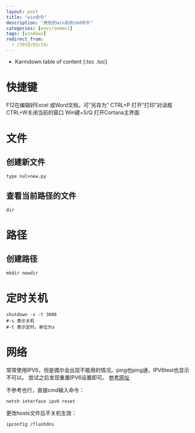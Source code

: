```yaml
---
layout: post
title: "win命令"
description: "用到的win系统cmd命令"
categories: [environment]
tags: [windows]
redirect_from:
  - /2018/03/24/
---
```


* Karmdown table of content
{:toc .toc}

# 快捷键

F12在编辑好Excel 或Word文档，可“另存为”
CTRL+P 打开“打印”对话框
CTRL+W关闭当前的窗口
Win键+S/Q 打开Cortana主界面

# 文件
## 创建新文件
~~~~
type nul>new.py
~~~~~

## 查看当前路径的文件
~~~~
dir
~~~~~~

# 路径
## 创建路径
~~~~
mkdir newdir
~~~~~

# 定时关机
~~~~
shutdown -s -t 3600
#-s 表示关机
#-t 表示定时，单位为s
~~~~~~~

# 网络

常常使用IPV6，但是偶尔会出现不能用的情况。ping也ping通，IPV6test也显示不可以。
尝试之后发现重置IPV6设置即可。
[参考网址](https://github.com/XX-net/XX-Net/wiki/IPv6-Win10)

不参考也行，直接cmd输入命令：
~~~~~
netsh interface ipv6 reset
~~~~~~

更改hosts文件后不关机生效：
~~~~
ipconfig /flushdns
~~~~~~~~~~~
